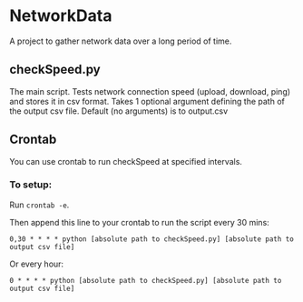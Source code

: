 # NetworkData
A project to gather network data over a long period of time. 

## checkSpeed.py
The main script. Tests network connection speed (upload, download, ping) and stores it in csv format. Takes 1 optional argument defining the path of the output csv file. Default (no arguments) is to output.csv

## Crontab
You can use crontab to run checkSpeed at specified intervals.

### To setup:
Run `crontab -e`.

Then append this line to your crontab to run the script every 30 mins:

    0,30 * * * * python [absolute path to checkSpeed.py] [absolute path to output csv file]

Or every hour:

    0 * * * * python [absolute path to checkSpeed.py] [absolute path to output csv file]
